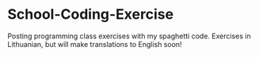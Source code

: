 # School-Coding-Exercise
Posting programming class exercises with my spaghetti code. Exercises in Lithuanian, but will make translations to English soon!
